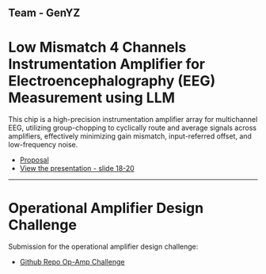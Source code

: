 ## Team - GenYZ

# Low Mismatch 4 Channels Instrumentation Amplifier for Electroencephalography (EEG) Measurement using LLM
This chip is a high-precision instrumentation amplifier array for multichannel EEG, utilizing group-chopping to cyclically route and average signals across amplifiers, effectively minimizing gain mismatch, input-referred offset, and low-frequency noise.

- [Proposal](Proposal.md)
- [View the presentation - slide 18-20](https://docs.google.com/presentation/d/1PPs22g3QAaJXZ76OtD4wRJLnIo7fuem2/mobilepresent?slide=id.g367eab6aafd_0_32)

---
# Operational Amplifier Design Challenge 
Submission for the operational amplifier design challenge:
- [Github Repo Op-Amp Challenge](https://github.com/aurxdeqo/GenYZ-GlayoutChallenge)
